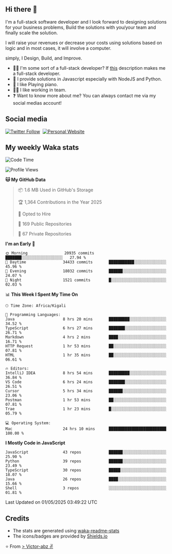 ## Hi there 👋
I'm a full-stack software developer and I look forward to designing solutions for your business problems, Build the solutions with you/your team and finally scale the solution.

I will raise your revenues or decrease your costs using solutions based on logic and in most cases, it will involve a computer.

simply, I Design, Build, and Improve.

- 👨‍💻 I'm some sort of a full-stack developer? If [this](https://www.w3schools.com/whatis/whatis_fullstack.asp) description makes me a full-stack developer.
- 🌱 I provide solutions in Javascript especially with NodeJS and Python. 
- 🎹 I like Playing piano.
- 👯‍♀️ I like working in team.
- ❓ Want to know more about me? You can always contact me via my social medias account!

## Social media
[![Twitter Follow](https://img.shields.io/twitter/follow/vicky_abz?color=%231DA1F2&label=Twitter&style=for-the-badge&logo=twitter&logoColor=ffffff)](https://twitter.com/vicky_abz)
‎‎ [![Personal Website](https://img.shields.io/static/v1?label=visit&message=victor-abz.com&color=%235F021F&style=for-the-badge)](https://victor-abz.com/)

## My weekly Waka stats
<!--START_SECTION:waka-->
![Code Time](http://img.shields.io/badge/Code%20Time-1%2C477%20hrs%207%20mins-blue)

![Profile Views](http://img.shields.io/badge/Profile%20Views-0-blue)

**🐱 My GitHub Data** 

> 📦 1.6 MB Used in GitHub's Storage 
 > 
> 🏆 1,364 Contributions in the Year 2025
 > 
> 💼 Opted to Hire
 > 
> 📜 169 Public Repositories 
 > 
> 🔑 67 Private Repositories 
 > 
**I'm an Early 🐤** 

```text
🌞 Morning                20935 commits       ███████░░░░░░░░░░░░░░░░░░   27.94 % 
🌆 Daytime                34433 commits       ███████████░░░░░░░░░░░░░░   45.96 % 
🌃 Evening                18032 commits       ██████░░░░░░░░░░░░░░░░░░░   24.07 % 
🌙 Night                  1521 commits        █░░░░░░░░░░░░░░░░░░░░░░░░   02.03 % 
```


📊 **This Week I Spent My Time On** 

```text
🕑︎ Time Zone: Africa/Kigali

💬 Programming Languages: 
Java                     8 hrs 20 mins       █████████░░░░░░░░░░░░░░░░   34.52 % 
TypeScript               6 hrs 27 mins       ███████░░░░░░░░░░░░░░░░░░   26.71 % 
Markdown                 4 hrs 2 mins        ████░░░░░░░░░░░░░░░░░░░░░   16.71 % 
HTTP Request             1 hr 53 mins        ██░░░░░░░░░░░░░░░░░░░░░░░   07.81 % 
HTML                     1 hr 35 mins        ██░░░░░░░░░░░░░░░░░░░░░░░   06.61 % 

🔥 Editors: 
IntelliJ IDEA            8 hrs 54 mins       █████████░░░░░░░░░░░░░░░░   36.84 % 
VS Code                  6 hrs 24 mins       ███████░░░░░░░░░░░░░░░░░░   26.51 % 
Cursor                   5 hrs 34 mins       ██████░░░░░░░░░░░░░░░░░░░   23.06 % 
Postman                  1 hr 53 mins        ██░░░░░░░░░░░░░░░░░░░░░░░   07.81 % 
Trae                     1 hr 23 mins        █░░░░░░░░░░░░░░░░░░░░░░░░   05.79 % 

💻 Operating System: 
Mac                      24 hrs 10 mins      █████████████████████████   100.00 % 
```

**I Mostly Code in JavaScript** 

```text
JavaScript               43 repos            ██████░░░░░░░░░░░░░░░░░░░   25.90 % 
Python                   39 repos            ██████░░░░░░░░░░░░░░░░░░░   23.49 % 
TypeScript               30 repos            █████░░░░░░░░░░░░░░░░░░░░   18.07 % 
Java                     26 repos            ████░░░░░░░░░░░░░░░░░░░░░   15.66 % 
Shell                    3 repos             ░░░░░░░░░░░░░░░░░░░░░░░░░   01.81 % 
```




 Last Updated on 01/05/2025 03:49:22 UTC
<!--END_SECTION:waka-->

## Credits
- The stats are generated using [waka-readme-stats](https://github.com/anmol098/waka-readme-stats)
- The icons/badges are provided by [Shields.io](https://shields.io/)

⭐️ From [> Victor-abz ✌](https://victor-abz.com/)
